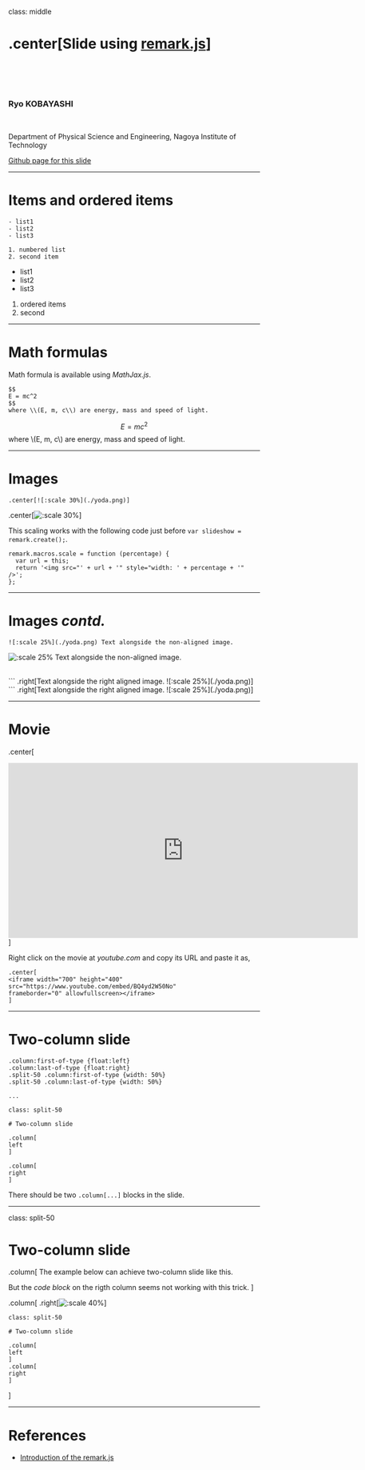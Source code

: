 
class: middle
      
# .center[Slide using [**remark.js**](https://remarkjs.com/)]

<br>
<br>
<br>

### Ryo KOBAYASHI

<br>

Department of Physical Science and Engineering, Nagoya Institute of Technology

[Github page for this slide](https://github.com/ryokbys/remark_slide)

---

# Items and ordered items

```
- list1
- list2
- list3

1. numbered list
2. second item
```

- list1
- list2
- list3

1. ordered items
2. second

---

# Math formulas

Math formula is available using *MathJax.js*.

```
$$
E = mc^2
$$
where \\(E, m, c\\) are energy, mass and speed of light.
```

$$
E = mc^2
$$
where \\(E, m, c\\) are energy, mass and speed of light.

---

# Images

```
.center[![:scale 30%](./yoda.png)]
```
.center[![:scale 30%](./yoda.png)]

This scaling works with the following code just before `var slideshow = remark.create();`.
```
remark.macros.scale = function (percentage) {
  var url = this;
  return '<img src="' + url + '" style="width: ' + percentage + '" />';
};
```

---

# Images *contd.*

```
![:scale 25%](./yoda.png) Text alongside the non-aligned image.
```
![:scale 25%](./yoda.png) Text alongside the non-aligned image.

<br>
```
.right[Text alongside the right aligned image. ![:scale 25%](./yoda.png)]
```
.right[Text alongside the right aligned image. ![:scale 25%](./yoda.png)]

---

# Movie

.center[
<iframe width="700" height="350" src="https://www.youtube.com/embed/BQ4yd2W50No" frameborder="0" allowfullscreen></iframe>
]

Right click on the movie at *youtube.com* and copy its URL and paste it as,
```
.center[
<iframe width="700" height="400" src="https://www.youtube.com/embed/BQ4yd2W50No"
frameborder="0" allowfullscreen></iframe>
]
```

---

# Two-column slide

```
.column:first-of-type {float:left}
.column:last-of-type {float:right}
.split-50 .column:first-of-type {width: 50%}
.split-50 .column:last-of-type {width: 50%}

...

class: split-50

# Two-column slide

.column[
left
]

.column[
right
]
```
There should be two `.column[...]` blocks in the slide.

---

class: split-50

# Two-column slide

.column[
The example below can achieve two-column slide like this.


But the *code block* on the rigth column seems not working with this trick.
]

.column[
.right[![:scale 40%](yoda.png)]

```
class: split-50

# Two-column slide

.column[
left
]
.column[
right
]
```
]

---

# References

- [Introduction of the remark.js](https://remarkjs.com/)
      
